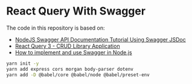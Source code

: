 # React Query With Swagger

The code in this repository is based on:

- [NodeJS Swagger API Documentation Tutorial Using Swagger JSDoc
  ](https://youtu.be/S8kmHtQeflo)
- [React Query 3 - CRUD Library Application](https://youtu.be/4UCwA2n4gsA)
- [How to implement and use Swagger in Node.js](https://javascript.plainenglish.io/how-to-implement-and-use-swagger-in-nodejs-d0b95e765245)

```bash
yarn init -y
yarn add express cors morgan body-parser dotenv
yarn add -D @babel/core @babel/node @babel/preset-env
```
